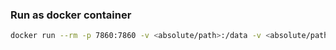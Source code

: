 ### Run as docker container

```bash 
docker run --rm -p 7860:7860 -v <absolute/path>:/data -v <absolute/path>:/output -e "CLI_ARGS=--allow-code --xformers --enable-insecure-extension-access --api" --gpus all sd-docker
```